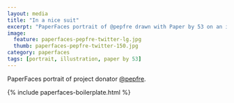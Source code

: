 ```yaml
---
layout: media
title: "In a nice suit"
excerpt: "PaperFaces portrait of @pepfre drawn with Paper by 53 on an iPad."
image: 
  feature: paperfaces-pepfre-twitter-lg.jpg
  thumb: paperfaces-pepfre-twitter-150.jpg
category: paperfaces
tags: [portrait, illustration, paper by 53]
---
```


PaperFaces portrait of project donator [@pepfre](http://twitter.com/pepfre).

{% include paperfaces-boilerplate.html %}